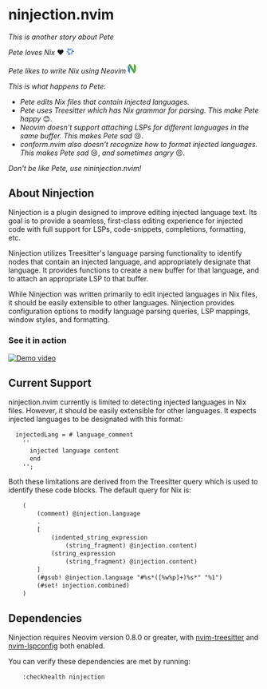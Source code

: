 # ninjection.nvim

_This is another story about Pete_

_Pete loves Nix_ ❤️  <img src="assets/nix.png" alt="Icon" style="width: 16px; height: auto;">

_Pete likes to write Nix using Neovim_  <img src="assets/neovim.png" alt="Icon" style="width: 16px; height: auto;">

_This is what happens to Pete_:
- _Pete edits Nix files that contain injected languages._
- _Pete uses Treesitter which has Nix grammar for parsing. This make Pete happy_ 😊.
- _Neovim doesn't support attaching LSPs for different languages in the same buffer. This makes Pete sad_ 😢.
- _conform.nvim also doesn't recognize how to format injected languages. This makes Pete sad_ 😢,
_and sometimes angry_ 😠. 

_Don't be like Pete, use nininjection.nvim!_

## About Ninjection
Ninjection is a plugin designed to improve editing injected language text.
Its goal is to provide a seamless, first-class editing experience for injected
code with full support for LSPs, code-snippets, completions, formatting, etc.

Ninjection utilizes Treesitter's language parsing functionality to identify
nodes that contain an injected language, and appropriately designate that
language. It provides functions to create a new buffer for that language,
and to attach an appropriate LSP to that buffer.

While Ninjection was written primarily to edit injected languages in Nix files,
it should be easily extensible to other languages. Ninjection provides
configuration options to modify language parsing queries, LSP mappings,
window styles, and formatting.

### See it in action
[![Demo video](thumbnail.png)](https://github.com/user-attachments/assets/91386063-7040-44f2-b7a3-1cb8bede4fd3)
## Current Support
ninjection.nvim currently is limited to detecting injected languages in Nix 
files. However, it should be easily extensible for other languages. It expects 
injected languages to be designated with this format:
```
  injectedLang = # language_comment
    ''
      injected language content
      end
    '';
```

Both these limitations are derived from the Treesitter query which is used to
identify these code blocks. The default query for Nix is:
```
    (
        (comment) @injection.language
        .
        [
            (indented_string_expression
                (string_fragment) @injection.content)
            (string_expression
                (string_fragment) @injection.content)
        ]
        (#gsub! @injection.language "#%s*([%w%p]+)%s*" "%1")
        (#set! injection.combined)
    )
```

## Dependencies
Ninjection requires Neovim version 0.8.0 or greater, with
[nvim-treesitter](https://github.com/nvim-treesitter/nvim-treesitter) and [nvim-lspconfig](https://github.com/neovim/nvim-lspconfig) both enabled.

You can verify these dependencies are met by running:
```
    :checkhealth ninjection
```
